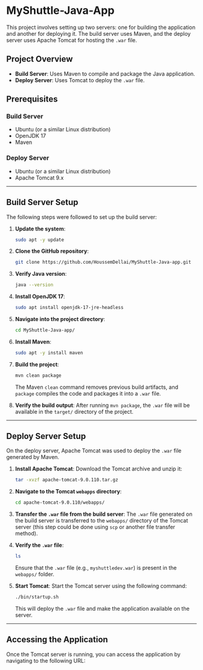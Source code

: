# MyShuttle-Java-App

This project involves setting up two servers: one for building the application and another for deploying it. The build server uses Maven, and the deploy server uses Apache Tomcat for hosting the `.war` file.

## Project Overview

- **Build Server**: Uses Maven to compile and package the Java application.
- **Deploy Server**: Uses Tomcat to deploy the `.war` file.

## Prerequisites

### Build Server

- Ubuntu (or a similar Linux distribution)
- OpenJDK 17
- Maven

### Deploy Server

- Ubuntu (or a similar Linux distribution)
- Apache Tomcat 9.x

---

## Build Server Setup

The following steps were followed to set up the build server:

1. **Update the system**:
    ```bash
    sudo apt -y update
    ```

2. **Clone the GitHub repository**:
    ```bash
    git clone https://github.com/HoussemDellai/MyShuttle-Java-app.git
    ```

3. **Verify Java version**:
    ```bash
    java --version
    ```

4. **Install OpenJDK 17**:
    ```bash
    sudo apt install openjdk-17-jre-headless
    ```

5. **Navigate into the project directory**:
    ```bash
    cd MyShuttle-Java-app/
    ```

6. **Install Maven**:
    ```bash
    sudo apt -y install maven
    ```

7. **Build the project**:
    ```bash
    mvn clean package
    ```

    The Maven `clean` command removes previous build artifacts, and `package` compiles the code and packages it into a `.war` file.

8. **Verify the build output**:
    After running `mvn package`, the `.war` file will be available in the `target/` directory of the project.

---

## Deploy Server Setup

On the deploy server, Apache Tomcat was used to deploy the `.war` file generated by Maven.

1. **Install Apache Tomcat**:
   Download the Tomcat archive and unzip it:

    ```bash
    tar -xvzf apache-tomcat-9.0.110.tar.gz
    ```

2. **Navigate to the Tomcat `webapps` directory**:
    ```bash
    cd apache-tomcat-9.0.110/webapps/
    ```

3. **Transfer the `.war` file from the build server**:
    The `.war` file generated on the build server is transferred to the `webapps/` directory of the Tomcat server (this step could be done using `scp` or another file transfer method).

4. **Verify the `.war` file**:
    ```bash
    ls
    ```

    Ensure that the `.war` file (e.g., `myshuttledev.war`) is present in the `webapps/` folder.

5. **Start Tomcat**:
    Start the Tomcat server using the following command:
    ```bash
    ./bin/startup.sh
    ```

    This will deploy the `.war` file and make the application available on the server.

---

## Accessing the Application

Once the Tomcat server is running, you can access the application by navigating to the following URL:

